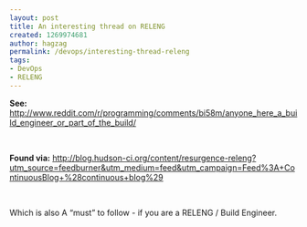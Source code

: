 ```yaml
---
layout: post
title: An interesting thread on RELENG
created: 1269974681
author: hagzag
permalink: /devops/interesting-thread-releng
tags:
- DevOps
- RELENG
---
```

<p><strong>See:</strong> <a href="http://www.reddit.com/r/programming/comments/bi58m/anyone_here_a_build_engineer_or_part_of_the_build/">http://www.reddit.com/r/programming/comments/bi58m/anyone_here_a_build_engineer_or_part_of_the_build/</a></p>
<p>&nbsp;</p>
<p><b>Found via:</b> <a href="http://blog.hudson-ci.org/content/resurgence-releng?utm_source=feedburner&amp;utm_medium=feed&amp;utm_campaign=Feed%3A+ContinuousBlog+%28continuous+blog%29">http://blog.hudson-ci.org/content/resurgence-releng?utm_source=feedburner&amp;utm_medium=feed&amp;utm_campaign=Feed%3A+ContinuousBlog+%28continuous+blog%29</a></p>
<p>&nbsp;</p>
<p>Which is also A &ldquo;must&rdquo; to follow - if you are a RELENG / Build Engineer.</p>
